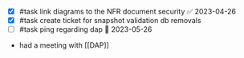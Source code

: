 - [x] #task link diagrams to the NFR document security ✅ 2023-04-26
- [x] #task create ticket for snapshot validation db removals
- [ ] #task ping regarding dap 📅 2023-05-26
- had a meeting with [[DAP]]